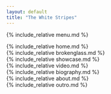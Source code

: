 ```yaml
---
layout: default
title: "The White Stripes"
---
```

<!-- Hidden menu -->
{% include_relative menu.md %}

<div class="horizontal-scroll-wrapper squares">
       {% include_relative home.md %}
  <div class="horizontal-scroll-wrapper-brokenglass">
       {% include_relative brokenglass.md %}
  </div>
  <div class="horizontal-scroll-wrapper-showcase">
       {% include_relative showcase.md %}
  </div>
  <div class="horizontal-scroll-wrapper-video">
       {% include_relative video.md %}
  </div>
  <div class="horizontal-scroll-wrapper-biography">
       {% include_relative biography.md %}
  </div>
  <div class="horizontal-scroll-wrapper-about">
       {% include_relative about.md %}
  </div>
  <div class="horizontal-scroll-wrapper-outro">
     {% include_relative outro.md %}
  </div>
</div>

<script src="assets/javascript/introText.js"></script>
<script src="assets/javascript/introTextAnimation.js"></script>
<script src="assets/javascript/showcaseAnimation.js"></script>
<script src="https://kit.fontawesome.com/3e27283071.js"></script>
<script src="assets/javascript/aboutAnim.js"></script>
<script src="assets/javascript/scroll.js"></script>
<script src="assets/javascript/biographyAnim.js"></script>
<script src="assets/javascript/videoscroll.js"></script>
<script src="assets/javascript/parallaxX.js"></script>
